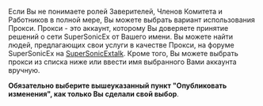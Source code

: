 Если Вы не понимаете ролей Заверителей, Членов Комитета и Работников в полной мере, Вы можете выбрать вариант использования Прокси. Прокси - это аккаунт, которому Вы доверяете принятие решений о сети SuperSonicEx от Вашего имени. Вы можете найти людей, предлагающих свои услуги в качестве Прокси, на форуме SuperSonicEx на [SuperSonicExtalk](https://supersonicextalk.org/index.php/board,75.0.html). Кроме того, Вы можете выбрать прокси из списка ниже или ввести имя выбранного Вами аккаунта вручную.

**Обязательно выберите вышеуказанный пункт "Опубликовать изменения", как только Вы сделали свой выбор**.